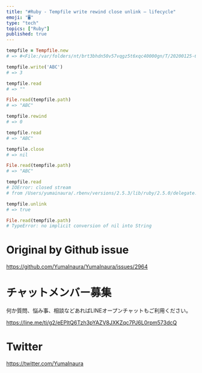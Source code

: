 ```yaml
---
title: "#Ruby - Tempfile write rewind close unlink – lifecycle"
emoji: "🖥"
type: "tech"
topics: ["Ruby"]
published: true
---
```


```rb
tempfile = Tempfile.new
# => #<File:/var/folders/nt/brt3bhdn50v57vqgz5t6xqc40000gn/T/20200125-67882-1mn35v6>

tempfile.write('ABC')
# => 3

tempfile.read
# => ""

File.read(tempfile.path)
# => "ABC"

tempfile.rewind
# => 0

tempfile.read
# => "ABC"

tempfile.close
# => nil

File.read(tempfile.path)
# => "ABC"

tempfile.read
# IOError: closed stream
# from /Users/yumainaura/.rbenv/versions/2.5.3/lib/ruby/2.5.0/delegate.rb:349:in `read'

tempfile.unlink
# => true

File.read(tempfile.path)
# TypeError: no implicit conversion of nil into String

```

# Original by Github issue

https://github.com/YumaInaura/YumaInaura/issues/2964








<!-- Update From Qiita API -->

# チャットメンバー募集


何か質問、悩み事、相談などあればLINEオープンチャットもご利用ください。

https://line.me/ti/g2/eEPltQ6Tzh3pYAZV8JXKZqc7PJ6L0rpm573dcQ





# Twitter


https://twitter.com/YumaInaura


<!-- Update From Qiita API -->


